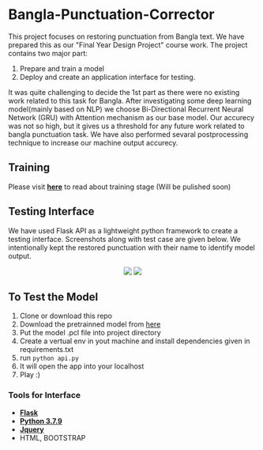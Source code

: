 # Bangla-Punctuation-Corrector

This project focuses on restoring punctuation from Bangla text. We have prepared this as our "Final Year Design Project" course work. The project contains two major part: <br>
1. Prepare and train a model  
2. Deploy and create an application interface for testing.
<a/>
It was quite challenging to decide the 1st part as there were no existing work related to this task for Bangla. After investigating some deep learning model(mainly based on NLP) we choose Bi-Directional Recurrent Neural Network (GRU) with Attention mechanism as our base model. Our accurecy was not so high, but it gives us a threshold for any future 
work related to bangla punctuation task. We have also performed sevaral postprocessing technique to increase our machine output accurecy.

## Training

Please visit **[here](https://github.com/HabiburRahmanShamim/BiRNN-with-Attention-for-Bangla-Punctuation-Restoration)** to read about training stage (Will be pulished soon)

## Testing Interface

We have used Flask API as a lightweight python framework to create a testing interface. Screenshots along with test case are given below. We intentionally kept the restored punctuation 
with their name to identify model output.
<p align = "center">
    <img src = "ss1.PNG">
    <img src = "ss2.PNG">
</p>

## To Test the Model
1. Clone or download this repo
2. Download the pretrainned model from [here](https://drive.google.com/file/d/1-OyJ6HksBzO7xUaKRTApES9ht52iNVya/view?usp=sharing)
3. Put the model .pcl file into project directory
4. Create a vertual env in yout machine and install dependencies given in requirements.txt
5. run ```python api.py```
6. It will open the app into your localhost
7. Play :)

### Tools for Interface
- **[Flask](https://flask.palletsprojects.com/en/1.1.x/)**
- **[Python 3.7.9](https://www.python.org/)**
- **[Jquery](https://jquery.com/)**
- HTML, BOOTSTRAP
